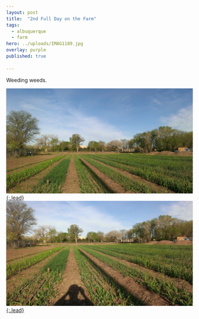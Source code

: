 ```yaml
---
layout: post
title:  "2nd Full Day on the Farm"
tags:
  - albuquerque
  - farm
hero: ../uploads/IMAG1189.jpg
overlay: purple
published: true

---
```


Weeding weeds.

[![selling metal at the scrap yard](../uploads/IMAG1189.jpg){:.lead}](../uploads/IMAG1189.jpg)
[![my shadow](../uploads/IMAG1188.jpg){:.lead}](../uploads/IMAG1188.jpg)